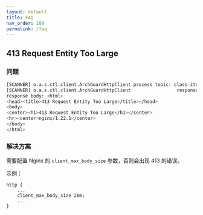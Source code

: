 ```yaml
---
layout: default
title: FAQ
nav_order: 109
permalink: /faq
---
```


## 413 Request Entity Too Large

### 问题

```bash
[SCANNER] o.a.s.ctl.client.ArchGuardHttpClient process topic: class-items
[SCANNER] o.a.s.ctl.client.ArchGuardHttpClient                 response status: 413
response body: <html>
<head><title>413 Request Entity Too Large</title></head>
<body>
<center><h1>413 Request Entity Too Large</h1></center>
<hr><center>nginx/1.22.1</center>
</body>
</html>
``` 

### 解决方案

需要配置 Nginx 的 `client_max_body_size` 参数，否则会出现 413 的错误。

示例：

```nginx
http {
    ...
    client_max_body_size 20m;
    ...
}
```

